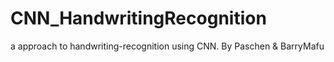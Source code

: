 # CNN_HandwritingRecognition
a approach to handwriting-recognition using CNN. By Paschen &amp; BarryMafu
